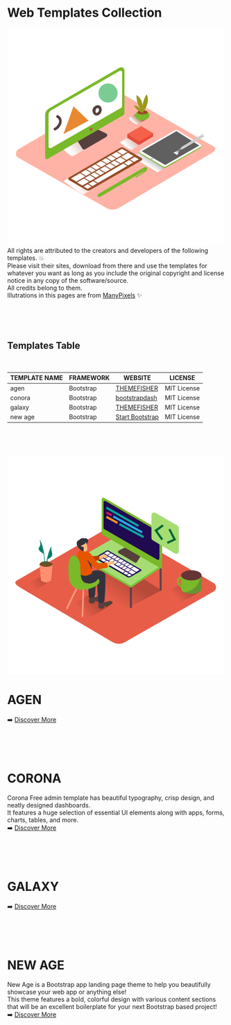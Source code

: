 # Web Templates Collection
![Cover Image 1](img/Designer_Isometric.png) <br>
All rights are attributed to the creators and developers of the following templates. :boom: <br>
Please visit their sites, download from there and use the templates for whatever you want as long as you include the original copyright and license notice in any copy of the software/source.<br>
All credits belong to them.<br>
Illutrations in this pages are from [ManyPixels](https://www.manypixels.co/gallery) :sparkles: <br>

<br><br><br>

## Templates Table
<br>

|TEMPLATE NAME   |FRAMEWORK  |WEBSITE                                                              |LICENSE     |
|----------------|-----------|---------------------------------------------------------------------|------------|
|agen            |Bootstrap  |[THEMEFISHER](https://themefisher.com/products/agen)                 |MIT License |  
|conora          |Bootstrap  |[bootstrapdash](https://www.bootstrapdash.com/product/corona-free)  |MIT License |
|galaxy          |Bootstrap  |[THEMEFISHER](https://themefisher.com/products/galaxy)               |MIT License |
|new age         |Bootstrap  |[Start Bootstrap](https://startbootstrap.com/theme/new-age)          |MIT License |

<br><br><br>

![Cover Image 2](img/Web_Developer_Isometric.png) <br>

# AGEN
:arrow_right: [Discover More](https://themefisher.com/products/agen) <br>

<br><br><br>

# CORONA
Corona Free admin template has beautiful typography, crisp design, and neatly designed dashboards.<br>
It features a huge selection of essential UI elements along with apps, forms, charts, tables, and more.<br>
:arrow_right: [Discover More](https://www.bootstrapdash.com/product/corona-free) <br>

<br><br><br>

# GALAXY
:arrow_right: [Discover More](https://themefisher.com/products/galaxy) <br>

<br><br><br>

# NEW AGE
New Age is a Bootstrap app landing page theme to help you beautifully showcase your web app or anything else!<br>
This theme features a bold, colorful design with various content sections that will be an excellent boilerplate for your next Bootstrap based project!<br>
:arrow_right: [Discover More](https://startbootstrap.com/theme/new-age) <br>